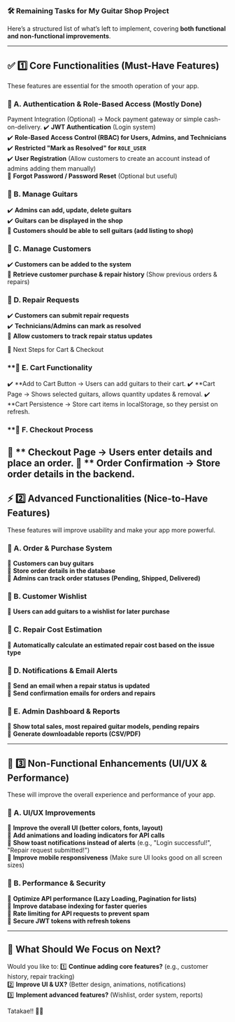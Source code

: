 ### **🛠️ Remaining Tasks for My Guitar Shop Project**

Here’s a structured list of what’s left to implement, covering **both functional and non-functional improvements**.

---

## **✅ 1️⃣ Core Functionalities (Must-Have Features)**
These features are essential for the smooth operation of your app.

### **🔹 A. Authentication & Role-Based Access (Mostly Done)**
Payment Integration (Optional) → Mock payment gateway or simple cash-on-delivery.
✔️ **JWT Authentication** (Login system)  
✔️ **Role-Based Access Control (RBAC) for Users, Admins, and Technicians**  
✔️ **Restricted "Mark as Resolved" for `ROLE_USER`**  
✔️ **User Registration** (Allow customers to create an account instead of admins adding them manually)  
🔲 **Forgot Password / Password Reset** (Optional but useful)

### **🔹 B. Manage Guitars**
✔️ **Admins can add, update, delete guitars**  
✔️ **Guitars can be displayed in the shop**  
🔲 **Customers should be able to sell guitars (add listing to shop)**

### **🔹 C. Manage Customers**
✔️ **Customers can be added to the system**  
🔲 **Retrieve customer purchase & repair history** (Show previous orders & repairs)

### **🔹 D. Repair Requests**
✔️ **Customers can submit repair requests**  
✔️ **Technicians/Admins can mark as resolved**  
🔲 **Allow customers to track repair status updates**

🛒 Next Steps for Cart & Checkout

### **🔹 E. Cart Functionality

✔️ **Add to Cart Button → Users can add guitars to their cart.
✔️ **Cart Page → Shows selected guitars, allows quantity updates & removal.
✔️ **Cart Persistence → Store cart items in localStorage, so they persist on refresh.
### **🔹 F. Checkout Process

🔲 ** Checkout Page → Users enter details and place an order.
🔲 ** Order Confirmation → Store order details in the backend.
---

## **⚡ 2️⃣ Advanced Functionalities (Nice-to-Have Features)**
These features will improve usability and make your app more powerful.

### **🔹 A. Order & Purchase System**
🔲 **Customers can buy guitars**  
🔲 **Store order details in the database**  
🔲 **Admins can track order statuses (Pending, Shipped, Delivered)**

### **🔹 B. Customer Wishlist**
🔲 **Users can add guitars to a wishlist for later purchase**

### **🔹 C. Repair Cost Estimation**
🔲 **Automatically calculate an estimated repair cost based on the issue type**

### **🔹 D. Notifications & Email Alerts**
🔲 **Send an email when a repair status is updated**  
🔲 **Send confirmation emails for orders and repairs**

### **🔹 E. Admin Dashboard & Reports**
🔲 **Show total sales, most repaired guitar models, pending repairs**  
🔲 **Generate downloadable reports (CSV/PDF)**

---

## **🎨 3️⃣ Non-Functional Enhancements (UI/UX & Performance)**
These will improve the overall experience and performance of your app.

### **🔹 A. UI/UX Improvements**
🔲 **Improve the overall UI (better colors, fonts, layout)**  
🔲 **Add animations and loading indicators for API calls**  
🔲 **Show toast notifications instead of alerts** (e.g., "Login successful!", "Repair request submitted!")  
🔲 **Improve mobile responsiveness** (Make sure UI looks good on all screen sizes)

### **🔹 B. Performance & Security**
🔲 **Optimize API performance (Lazy Loading, Pagination for lists)**  
🔲 **Improve database indexing for faster queries**  
🔲 **Rate limiting for API requests to prevent spam**  
🔲 **Secure JWT tokens with refresh tokens**

---

## **🚀 What Should We Focus on Next?**
Would you like to:
1️⃣ **Continue adding core features?** (e.g., customer history, repair tracking)  
2️⃣ **Improve UI & UX?** (Better design, animations, notifications)  
3️⃣ **Implement advanced features?** (Wishlist, order system, reports)

Tatakae!! 🚀🔥